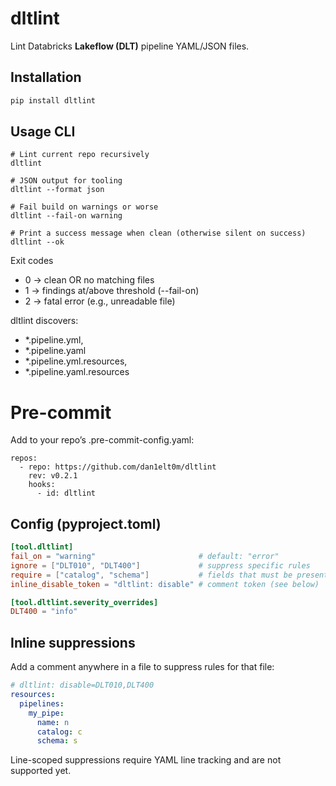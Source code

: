 # dltlint

Lint Databricks **Lakeflow (DLT)** pipeline YAML/JSON files.

## Installation

```bash
pip install dltlint
```

## Usage CLI
```shell
# Lint current repo recursively
dltlint 

# JSON output for tooling
dltlint --format json 

# Fail build on warnings or worse
dltlint --fail-on warning 

# Print a success message when clean (otherwise silent on success)
dltlint --ok 
```

Exit codes
- 0 → clean OR no matching files
- 1 → findings at/above threshold (--fail-on)
- 2 → fatal error (e.g., unreadable file)

dltlint discovers:
- *.pipeline.yml,
- *.pipeline.yaml
- *.pipeline.yml.resources,
- *.pipeline.yaml.resources

# Pre-commit
Add to your repo’s .pre-commit-config.yaml:
```
repos:
  - repo: https://github.com/dan1elt0m/dltlint
    rev: v0.2.1        
    hooks:
      - id: dltlint

```

## Config (pyproject.toml)

```toml
[tool.dltlint]
fail_on = "warning"                       # default: "error"
ignore = ["DLT010", "DLT400"]             # suppress specific rules
require = ["catalog", "schema"]           # fields that must be present
inline_disable_token = "dltlint: disable" # comment token (see below)

[tool.dltlint.severity_overrides]
DLT400 = "info"
```

## Inline suppressions
Add a comment anywhere in a file to suppress rules for that file:
```yaml
# dltlint: disable=DLT010,DLT400
resources:
  pipelines:
    my_pipe:
      name: n
      catalog: c
      schema: s
```

Line-scoped suppressions require YAML line tracking and are not supported yet.
